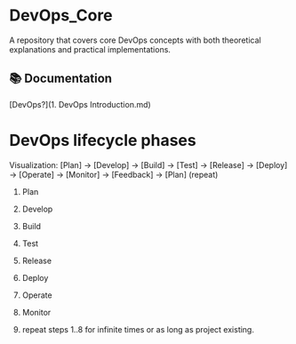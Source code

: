 # DevOps_Core
A repository that covers core DevOps concepts with both theoretical explanations and practical implementations.

## 📚 Documentation
[DevOps?](1. DevOps Introduction.md)



# DevOps lifecycle phases

Visualization:
  [Plan] → [Develop] → [Build] → [Test] → [Release] → [Deploy] → [Operate] → [Monitor] → [Feedback] → [Plan] (repeat)

1. Plan

2. Develop

3. Build

4. Test

5. Release

6. Deploy

7. Operate

8. Monitor

9. repeat steps 1..8 for infinite times or as long as project existing.
